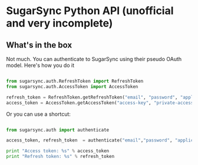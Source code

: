 # SugarSync Python API (unofficial and very incomplete)

## What's in the box

Not much. You can authenticate to SugarSync using their pseudo OAuth model. Here's how you do it

```python

from sugarsync.auth.RefreshToken import RefreshToken
from sugarsync.auth.AccessToken import AccessToken

refresh_token = RefreshToken.getRefreshToken("email", "password", "application-id", "access-key", "private-access-key")
access_token = AccessToken.getAccessToken("access-key", "private-access-key", str(refresh_token))

```

Or you can use a shortcut:

```python

from sugarsync.auth import authenticate

access_token, refresh_token  = authenticate("email","password", "application-id", "app-key", "app-secret")

print "Access token: %s" % access_token
print "Refresh token: %s" % refresh_token 

```  